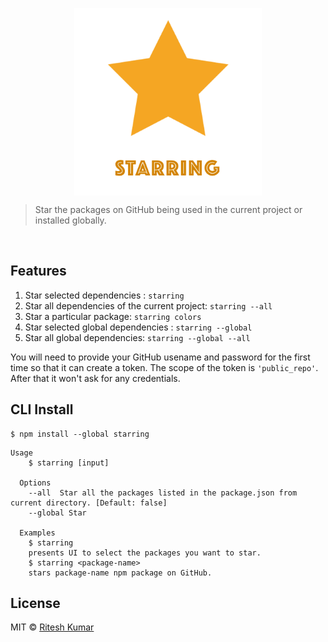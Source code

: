 <p align="center">
  <img src="./logo.png" align="center" alt="" width="300"/>
</p>

> Star the packages on GitHub being used in the current project or installed globally.

<p align="center">
  <img src="./demo.gif" align="center" alt="" width="600"/>
</p>

## Features
1. Star selected dependencies : `starring`
1. Star all dependencies of the current project: `starring --all`
1. Star a particular package: `starring colors`
1. Star selected global dependencies : `starring --global`
1. Star all global dependencies: `starring --global --all`

You will need to provide your GitHub usename and password for the first time so that it can create a token. The scope of the token is `'public_repo'`. After that it won't ask for any credentials.

## CLI Install

```
$ npm install --global starring
```

```
Usage
    $ starring [input]

  Options
    --all  Star all the packages listed in the package.json from current directory. [Default: false]
    --global Star

  Examples
    $ starring
    presents UI to select the packages you want to star.
    $ starring <package-name>
    stars package-name npm package on GitHub.
```


## License

MIT © [Ritesh Kumar](https://github.com/ritz078/starring)
